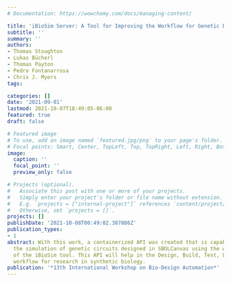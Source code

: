 ```yaml
---
# Documentation: https://wowchemy.com/docs/managing-content/

title: 'iBioSim Server: A Tool for Improving the Workflow for Genetic Design and Modeling'
subtitle: ''
summary: ''
authors:
- Thomas Stoughton
- Lukas Bücherl
- Thomas Payton
- Pedro Fontanarrosa
- Chris J. Myers
tags:

categories: []
date: '2021-09-01'
lastmod: 2021-10-07T18:49:05-06:00
featured: true
draft: false

# Featured image
# To use, add an image named `featured.jpg/png` to your page's folder.
# Focal points: Smart, Center, TopLeft, Top, TopRight, Left, Right, BottomLeft, Bottom, BottomRight.
image:
  caption: ''
  focal_point: ''
  preview_only: false

# Projects (optional).
#   Associate this post with one or more of your projects.
#   Simply enter your project's folder or file name without extension.
#   E.g. `projects = ["internal-project"]` references `content/project/deep-learning/index.md`.
#   Otherwise, set `projects = []`.
projects: []
publishDate: '2021-10-08T00:49:02.387886Z'
publication_types:
- 1
abstract: With this work, a containerized API was created that is capable of automating
  the simulation of genetic circuits designed in SBOLCanvas using the working parts
  of the iBioSim tool. This API will help in the Design, Build, Test, Learn (DBTL)
  workflow for research in synthetic biology.
publication: '*13th International Workshop on Bio-Design Automation*'
---
```

